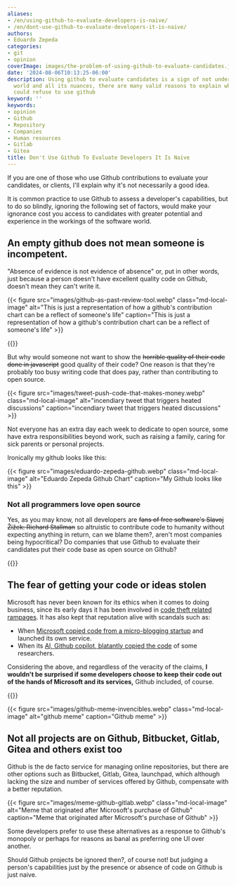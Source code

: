 ```yaml
---
aliases:
- /en/using-github-to-evaluate-developers-is-naive/
- /en/dont-use-github-to-evaluate-developers-it-is-naive/
authors:
- Eduardo Zepeda
categories:
- git
- opinion
coverImage: images/the-problem-of-using-github-to-evaluate-candidates.jpg
date: '2024-08-06T10:13:25-06:00'
description: Using github to evaluate candidates is a sign of not understanding software
  world and all its nuances, there are many valid reasons to explain why a developer
  could refuse to use github
keyword: ''
keywords:
- opinion
- Github
- Repository
- Companies
- Human resources
- Gitlab
- Gitea
title: Don't Use Github To Evaluate Developers It Is Naive
---
```


If you are one of those who use Github contributions to evaluate your candidates, or clients, I'll explain why it's not necessarily a good idea.

It is common practice to use Github to assess a developer's capabilities, but to do so blindly, ignoring the following set of factors, would make your ignorance cost you access to candidates with greater potential and experience in the workings of the software world.

## An empty github does not mean someone is incompetent.

"Absence of evidence is not evidence of absence" or, put in other words, just because a person doesn't have excellent quality code on Github, doesn't mean they can't write it. 

{{< figure src="images/github-as-past-review-tool.webp" class="md-local-image" alt="This is just a representation of how a github's contribution chart can be a reflect of someone's life" caption="This is just a representation of how a github's contribution chart can be a reflect of someone's life" >}}


{{<ad0>}}

But why would someone not want to show the ~~horrible quality of their code done in javascript~~ good quality of their code? One reason is that they're probably too busy writing code that does pay, rather than contributing to open source. 


{{< figure src="images/tweet-push-code-that-makes-money.webp" class="md-local-image" alt="incendiary tweet that triggers heated discussions" caption="incendiary tweet that triggers heated discussions" >}}

Not everyone has an extra day each week to dedicate to open source, some have extra responsibilities beyond work, such as raising a family, caring for sick parents or personal projects.

Ironically my github looks like this:

{{< figure src="images/eduardo-zepeda-github.webp" class="md-local-image" alt="Eduardo Zepeda Github Chart" caption="My Github looks like this" >}}

### Not all programmers love open source

Yes, as you may know, not all developers are ~~fans of free software's Slavoj Žižek: Richard Stallman~~ so altruistic to contribute code to humanity without expecting anything in return, can we blame them?, aren't most companies being hypocritical? Do companies that use Github to evaluate their candidates put their code base as open source on Github?

{{<ad1>}}

## The fear of getting your code or ideas stolen

Microsoft has never been known for its ethics when it comes to doing business, since its early days it has been involved in [code theft related rampages](https://www.wired.com/2012/08/ms-dos-examined-for-thef/#?). It has also kept that reputation alive with scandals such as:

- When [Microsoft copied code from a micro-blogging startup](https://www.ft.com/content/ab21f416-e9d1-11de-ae43-00144feab49a#?) and launched its own service.
- When its [AI, Github copilot, blatantly copied the code](https://aibusiness.com/responsible-ai/github-s-ai-powered-coding-tool-allegedly-copied-code#?) of some researchers.

Considering the above, and regardless of the veracity of the claims, **I wouldn't be surprised if some developers choose to keep their code out of the hands of Microsoft and its services,** Github included, of course.

{{<ad2>}}

{{< figure src="images/github-meme-invencibles.webp" class="md-local-image" alt="github meme" caption="Github meme" >}}

## Not all projects are on Github, Bitbucket, Gitlab, Gitea and others exist too

Github is the de facto service for managing online repositories, but there are other options such as Bitbucket, Gitlab, Gitea, launchpad, which although lacking the size and number of services offered by Github, compensate with a better reputation.

{{< figure src="images/meme-github-gitlab.webp" class="md-local-image" alt="Meme that originated after Microsoft's purchase of Github" caption="Meme that originated after Microsoft's purchase of Github" >}}

Some developers prefer to use these alternatives as a response to Github's monopoly or perhaps for reasons as banal as preferring one UI over another.

Should Github projects be ignored then?, of course not! but judging a person's capabilities just by the presence or absence of code on Github is just naive.
